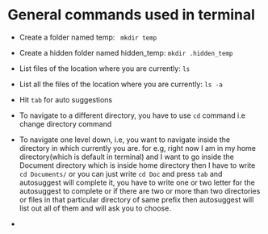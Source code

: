 # General commands used in terminal
  * Create a folder named temp:
  ``` mkdir temp```
  
  * Create a hidden folder named hidden_temp:
  ``` mkdir .hidden_temp ```
  
  * List files of the location where you are currently:
  ``` ls ```
  
  * List all the files of the location where you are currently:
  ``` ls -a ```
  * Hit ``` tab ``` for auto suggestions
  
  * To navigate to a different directory, you have to use ``` cd ``` command i.e change directory command
  * To navigate one level down, i.e, you want to navigate inside the directory in which currently you are. for e.g, right now I am in my home directory(which is default in terminal) and I want to go inside the Document directory which is inside home directory then I have to write ``` cd Documents/ ``` or you can just write ``` cd Doc ``` and press ``` tab ``` and autosuggest will complete it, you have to write one or two letter for the autosuggest to complete or if there are two or more than two directories or files in that particular directory of same prefix then autosuggest will list out all of them and will ask you to choose.
  * 
  
